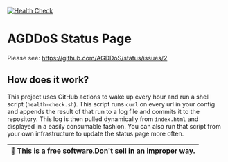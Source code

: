 [![Health Check](../../actions/workflows/health-check.yml/badge.svg)](../../actions/workflows/health-check.yml)

# AGDDoS Status Page

Please see: https://github.com/AGDDoS/status/issues/2

## How does it work?

This project uses GitHub actions to wake up every hour and run a shell script (`health-check.sh`). This script runs `curl` on every url in your config and appends the result of that run to a log file and commits it to the repository. This log is then pulled dynamically from `index.html` and displayed in a easily consumable fashion. You can also run that script from your own infrastructure to update the status page more often.

| 🔔 This is a free software.Don't sell in an improper way.
| ---
